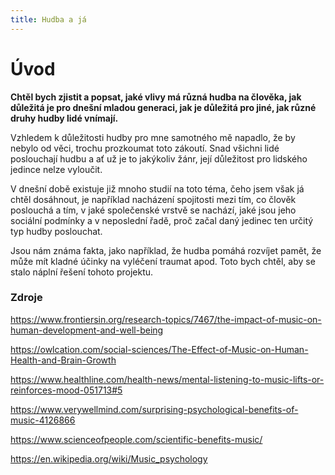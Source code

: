 ```yaml
---
title: Hudba a já
---
```


# Úvod 
**Chtěl bych zjistit a popsat, jaké vlivy má různá hudba na člověka, jak důležitá je pro dnešní mladou generaci, jak je důležitá pro jiné, jak různé druhy hudby lidé vnímají.**

Vzhledem k důležitosti hudby pro mne samotného mě napadlo, že by nebylo od věci, trochu prozkoumat toto zákoutí. Snad všichni lidé poslouchají hudbu a ať už je to jakýkoliv žánr, její důležitost pro lidského jedince nelze vyloučit.

V dnešní době existuje již mnoho studií na toto téma, čeho jsem však já chtěl dosáhnout, je například nacházení spojitosti mezi tím, co člověk poslouchá a tím, v jaké společenské vrstvě se nachází, jaké jsou jeho sociální podmínky a v neposlední řadě, proč začal daný jedinec ten určitý typ hudby poslouchat. 

Jsou nám známa fakta, jako například, že hudba pomáhá rozvíjet pamět, že může mít kladné účinky na vyléčení traumat apod. Toto bych chtěl, aby se stalo náplní řešení tohoto projektu.

### Zdroje

https://www.frontiersin.org/research-topics/7467/the-impact-of-music-on-human-development-and-well-being

https://owlcation.com/social-sciences/The-Effect-of-Music-on-Human-Health-and-Brain-Growth

https://www.healthline.com/health-news/mental-listening-to-music-lifts-or-reinforces-mood-051713#5

https://www.verywellmind.com/surprising-psychological-benefits-of-music-4126866

https://www.scienceofpeople.com/scientific-benefits-music/

https://en.wikipedia.org/wiki/Music_psychology